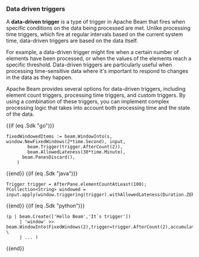 <!--
Licensed under the Apache License, Version 2.0 (the "License");
you may not use this file except in compliance with the License.
You may obtain a copy of the License at

http://www.apache.org/licenses/LICENSE-2.0

Unless required by applicable law or agreed to in writing, software
distributed under the License is distributed on an "AS IS" BASIS,
WITHOUT WARRANTIES OR CONDITIONS OF ANY KIND, either express or implied.
See the License for the specific language governing permissions and
limitations under the License.
-->

### Data driven triggers

A **data-driven trigger** is a type of trigger in Apache Beam that fires when specific conditions on the data being processed are met. Unlike processing time triggers, which fire at regular intervals based on the current system time, data-driven triggers are based on the data itself.

For example, a data-driven trigger might fire when a certain number of elements have been processed, or when the values of the elements reach a specific threshold. Data-driven triggers are particularly useful when processing time-sensitive data where it's important to respond to changes in the data as they happen.

Apache Beam provides several options for data-driven triggers, including element count triggers, processing time triggers, and custom triggers. By using a combination of these triggers, you can implement complex processing logic that takes into account both processing time and the state of the data.

{{if (eq .Sdk "go")}}
```
fixedWindowedItems := beam.WindowInto(s, window.NewFixedWindows(2*time.Second), input,
  		beam.Trigger(trigger.AfterCount(2)),
  		beam.AllowedLateness(30*time.Minute),
      beam.PanesDiscard(),
    )
```
{{end}}
{{if (eq .Sdk "java")}}
```
Trigger trigger = AfterPane.elementCountAtLeast(100);
PCollection<String> windowed = input.apply(window.triggering(trigger).withAllowedLateness(Duration.ZERO).discardingFiredPanes());
```
{{end}}
{{if (eq .Sdk "python")}}
```
(p | beam.Create(['Hello Beam','It`s trigger'])
     | 'window' >> beam.WindowInto(FixedWindows(2),trigger=trigger.AfterCount(2),accumulation_mode=trigger.AccumulationMode.DISCARDING) \
     | ... )
```
{{end}}